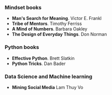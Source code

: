 ### Mindset books
* **Man's Search for Meaning**. Victor E. Frankl
* **Tribe of Mentors**. Timothy Ferriss
* **A Mind of Numbers**. Barbara Oakley
* **The Design of Everyday Things**. Don Norman

### Python books
* **Effective Python**. Brett Slatkin
* **Python Tricks**. Dan Bader

### Data Science and Machine learning
* **Mining Social Media** Lam Thuy Vo
